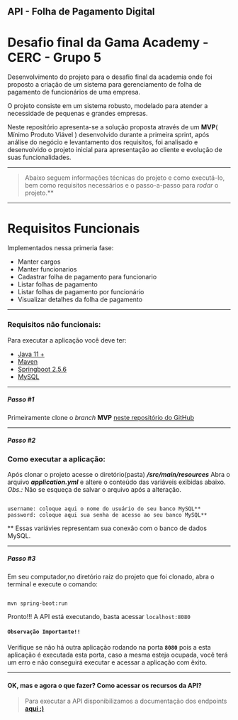  API - Folha de Pagamento Digital
-----

 # Desafio final da Gama Academy - CERC - Grupo 5

Desenvolvimento do projeto para o desafio final da academia onde foi proposto a criação de um sistema para gerenciamento de folha de pagamento de funcionários de uma empresa.

O projeto consiste em um sistema robusto, modelado para atender a necessidade de pequenas e grandes empresas. 

Neste repositório apresenta-se a solução proposta através de um **MVP**( Mínimo Produto Viável ) desenvolvido durante a primeira sprint, após análise do negócio e levantamento dos requisitos, foi analisado e desenvolvido o projeto inicial para apresentação ao cliente e evolução de suas funcionalidades.

- - - - 
>  Abaixo seguem informações técnicas do projeto e como executá-lo, bem como requisitos necessários e o passo-a-passo para *rodar* o projeto.**  
---

# Requisitos Funcionais 

Implementados nessa primeria fase:

- Manter cargos
- Manter funcionarios
- Cadastrar folha de pagamento para funcionario
- Listar folhas de pagamento
- Listar folhas de pagamento por funcionário
- Visualizar detalhes da folha de pagamento
---

### Requisitos não funcionais:

Para executar a aplicação você deve ter:

- [Java 11 +](https://www.oracle.com/java/technologies/downloads/)
- [Maven](https://maven.apache.org/download.cgi)
- [Springboot 2.5.6](https://start.spring.io/)
- [MySQL](https://www.mysql.com/)
___

##### Passo #1

Primeiramente clone o *branch* **MVP** [neste repositório do GitHub](https://github.com/Eilem/desafioCerc-Grupo5)

----


##### Passo #2 
### Como executar a aplicação:

Após clonar o projeto acesse o diretório(pasta) ***/src/main/resources***
Abra o  arquivo  ***application.yml*** e altere o conteúdo das variáveis exibidas abaixo. 
*Obs.:* Não se esqueça de salvar o arquivo após a alteração.

````

username: coloque aqui o nome do usuário do seu banco MySQL**
password: coloque aqui sua senha de acesso ao seu banco MySQL**

````
 \** Essas variávies representam sua conexão com o banco de dados MySQL.

---

##### Passo #3 

Em seu computador,no diretório raiz do projeto que foi clonado, abra o terminal e execute o comando:  

````

mvn spring-boot:run

````

Pronto!!! A API está executando, basta acessar `localhost:8080`

#### `Observação Importante!!`

Verifique se não há outra aplicação rodando na porta **`8080`** pois a esta aplicação é executada esta porta, caso a mesma esteja ocupada, você  terá um erro e não conseguirá executar e acessar a aplicação com êxito.

--- 

#### OK, mas e agora o que fazer?  Como acessar os recursos da API?  


> Para executar a API disponibilizamos a documentação dos endpoints **[aqui :)](https://folhadigital.docs.apiary.io/ )**


